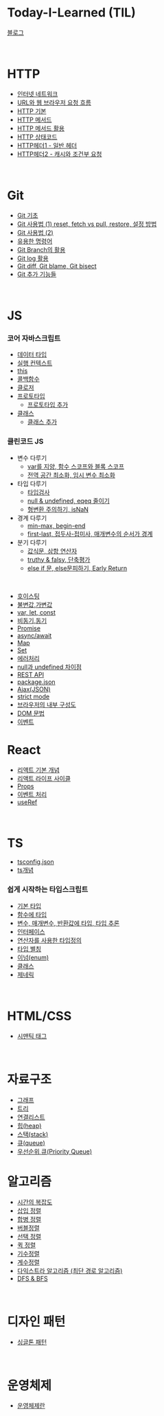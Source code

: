 # Today-I-Learned (TIL)

[블로그](https://yho7955.tistory.com/)

<br/>

# HTTP

- [인터넷 네트워크](https://github.com/YuHyeonWook/TIL/blob/main/HTTP/1.%20%EC%9D%B8%ED%84%B0%EB%84%B7%20%EB%84%A4%ED%8A%B8%EC%9B%8C%ED%81%AC/%EC%9D%B8%ED%84%B0%EB%84%A4%20%EB%84%A4%ED%8A%B8%EC%9B%8C%ED%81%AC.md)
- [URL와 웹 브라우저 요청 흐름]()
- [HTTP 기본]()
- [HTTP 메서드]()
- [HTTP 메서드 활용]()
- [HTTP 상태코드]()
- [HTTP헤더1 - 일반 헤더]()
- [HTTP헤더2 - 캐시와 조건부 요청]()

<br>

# Git

- [Git 기초](https://github.com/YuHyeonWook/TIL/blob/main/Git/Git%20%EA%B8%B0%EC%B4%88.md)
- [Git 사용법 (1) reset, fetch vs pull, restore, 설정 방법](<https://github.com/YuHyeonWook/TIL/blob/main/Git/Git%20%EC%82%AC%EC%9A%A9%EB%B2%95%20(1).md>)
- [Git 사용법 (2)](<https://github.com/YuHyeonWook/TIL/blob/main/Git/Git%20%EC%82%AC%EC%9A%A9%EB%B2%95%20(2).md>)
- [유용한 명령어](https://github.com/YuHyeonWook/TIL/blob/main/Git/%EC%9C%A0%EC%9A%A9%ED%95%9C%20%EB%AA%85%EB%A0%B9%EC%96%B4.md)
- [Git Branch의 활용](https://github.com/YuHyeonWook/TIL/blob/main/Git/Git%20Branch%EC%9D%98%20%ED%99%9C%EC%9A%A9.md)
- [Git log 활용](https://github.com/YuHyeonWook/TIL/blob/main/Git/Git%20log%ED%99%9C%EC%9A%A9.md)
- [Git diff, Git blame, Git bisect](https://github.com/YuHyeonWook/TIL/blob/main/Git/Git%20diff%2C%20Git%20blame%2C%20Git%20bisect.md)
- [Git 추가 기능들](https://github.com/YuHyeonWook/TIL/blob/main/Git/Git%20%EC%B6%94%EA%B0%80%20%EA%B8%B0%EB%8A%A5%EB%93%A4.md)

<br>

# JS

### 코어 자바스크립트

- [데이터 타입](https://github.com/YuHyeonWook/TIL/blob/main/%EC%BD%94%EC%96%B4%20JavaScript/%EB%8D%B0%EC%9D%B4%ED%84%B0%20%ED%83%80%EC%9E%85.md)
- [실행 컨텍스트](https://github.com/YuHyeonWook/TIL/blob/main/%EC%BD%94%EC%96%B4%20JavaScript/%EC%8B%A4%ED%96%89%20%EC%BB%A8%ED%85%8D%EC%8A%A4%ED%8A%B8.md)
- [this](https://github.com/YuHyeonWook/TIL/blob/main/%EC%BD%94%EC%96%B4%20JavaScript/this.md)
- [콜백함수](https://github.com/YuHyeonWook/TIL/blob/main/%EC%BD%94%EC%96%B4%20JavaScript/%EC%BD%9C%EB%B0%B1%ED%95%A8%EC%88%98.md)
- [클로저](https://github.com/YuHyeonWook/TIL/blob/main/%EC%BD%94%EC%96%B4%20JavaScript/%ED%81%B4%EB%A1%9C%EC%A0%80.md)
- [프로토타입](https://github.com/YuHyeonWook/TIL/blob/main/%EC%BD%94%EC%96%B4%20JavaScript/%ED%94%84%EB%A1%9C%ED%86%A0%ED%83%80%EC%9E%85.md)
  - [프로토타입 추가](https://github.com/YuHyeonWook/TIL/blob/main/%EC%BD%94%EC%96%B4%20JavaScript/%ED%94%84%EB%A1%9C%ED%86%A0%ED%83%80%EC%9E%85%20%EC%B6%94%EA%B0%80.md)
- [클래스](https://github.com/YuHyeonWook/TIL/blob/main/%EC%BD%94%EC%96%B4%20JavaScript/%ED%81%B4%EB%9E%98%EC%8A%A4.md)
  - [클래스 추가](https://github.com/YuHyeonWook/TIL/blob/main/JavaScript/class.md)

### 클린코드 JS

- 변수 다루기
  - [var를 지양, 함수 스코프와 블록 스코프](https://github.com/YuHyeonWook/TIL/blob/main/%ED%81%B4%EB%A6%B0%EC%BD%94%EB%93%9C%20JS/var%EB%A5%BC%20%EC%A7%80%EC%96%91%2C%20%ED%95%A8%EC%88%98%20%EC%8A%A4%EC%BD%94%ED%94%84%EC%99%80%20%EB%B8%94%EB%A1%9D%20%EC%8A%A4%EC%BD%94%ED%94%84.md)
  - [전역 공간 최소화, 임시 변수 최소화](https://github.com/YuHyeonWook/TIL/blob/main/%ED%81%B4%EB%A6%B0%EC%BD%94%EB%93%9C%20JS/%EC%A0%84%EC%97%AD%20%EA%B3%B5%EA%B0%84%20%EC%B5%9C%EC%86%8C%ED%99%94%2C%20%EC%9E%84%EC%8B%9C%20%EB%B3%80%EC%88%98%20%EC%B5%9C%EC%86%8C%ED%99%94.md)
- 타입 다루기
  - [타입검사](https://github.com/YuHyeonWook/TIL/blob/main/%ED%81%B4%EB%A6%B0%EC%BD%94%EB%93%9C%20JS/%ED%83%80%EC%9E%85%EA%B2%80%EC%82%AC.md)
  - [null & undefined, eqeq 줄이기](https://github.com/YuHyeonWook/TIL/blob/main/%ED%81%B4%EB%A6%B0%EC%BD%94%EB%93%9C%20JS/null%20%26%20undefined%2C%20eqeq%20%EC%A4%84%EC%9D%B4%EA%B8%B0.md)
  - [형변환 주의하기, isNaN](https://github.com/YuHyeonWook/TIL/blob/main/%ED%81%B4%EB%A6%B0%EC%BD%94%EB%93%9C%20JS/%ED%98%95%EB%B3%80%ED%99%98%20%EC%A3%BC%EC%9D%98%ED%95%98%EA%B8%B0%2C%20isNaN.md)
- 경계 다루기
  - [min-max, begin-end](https://github.com/YuHyeonWook/TIL/blob/main/%ED%81%B4%EB%A6%B0%EC%BD%94%EB%93%9C%20JS/min-max%2C%20begin-end.md)
  - [first-last, 접두사-접미사, 매개변수의 순서가 경계](https://github.com/YuHyeonWook/TIL/blob/main/%ED%81%B4%EB%A6%B0%EC%BD%94%EB%93%9C%20JS/first-last%2C%20%EC%A0%91%EB%91%90%EC%82%AC-%EC%A0%91%EB%AF%B8%EC%82%AC%2C%20%EB%A7%A4%EA%B0%9C%EB%B3%80%EC%88%98%EC%9D%98%20%EC%88%9C%EC%84%9C%EA%B0%80%20%EA%B2%BD%EA%B3%84.md)
- 분기 다루기
  - [값식문, 삼항 연산자](https://github.com/YuHyeonWook/TIL/blob/main/%ED%81%B4%EB%A6%B0%EC%BD%94%EB%93%9C%20JS/%EA%B0%92%EC%8B%9D%EB%AC%B8%2C%20%EC%82%BC%ED%95%AD%20%EC%97%B0%EC%82%B0%EC%9E%90.md)
  - [truthy & falsy, 단축평가](https://github.com/YuHyeonWook/TIL/blob/main/%ED%81%B4%EB%A6%B0%EC%BD%94%EB%93%9C%20JS/truthy%20%26%20falsy%2C%20%EB%8B%A8%EC%B6%95%ED%8F%89%EA%B0%80.md)
  - [else if 문, else문피하기, Early Return](https://github.com/YuHyeonWook/TIL/blob/main/%ED%81%B4%EB%A6%B0%EC%BD%94%EB%93%9C%20JS/else%20if%20%EB%AC%B8%2C%20else%EB%AC%B8%ED%94%BC%ED%95%98%EA%B8%B0%2C%20Early%20Return.md)

<br>

- [호이스팅](https://github.com/YuHyeonWook/TIL/blob/main/JavaScript/%ED%98%B8%EC%9D%B4%EC%8A%A4%ED%8C%85.md)
- [불변값,가변값](https://github.com/YuHyeonWook/TIL/blob/main/JavaScript/%EB%B6%88%EB%B3%80%EA%B0%92%2C%EA%B0%80%EB%B3%80%EA%B0%92.md)
- [var, let, const](https://github.com/YuHyeonWook/TIL/blob/main/JavaScript/var%2C%20let%2C%20const.md)
- [비동기,동기](https://github.com/YuHyeonWook/TIL/blob/main/JavaScript/%EB%B9%84%EB%8F%99%EA%B8%B0%2C%EB%8F%99%EA%B8%B0.md)
- [Promise](https://github.com/YuHyeonWook/TIL/blob/main/JavaScript/promise.md)
- [async/await](https://github.com/YuHyeonWook/TIL/blob/main/JavaScript/async%20%26%20await.md)
- [Map](https://github.com/YuHyeonWook/TIL/blob/main/JavaScript/Map.md)
- [Set](https://github.com/YuHyeonWook/TIL/blob/main/JavaScript/Set.md)
- [에러처리](https://github.com/YuHyeonWook/TIL/blob/main/JavaScript/%EC%97%90%EB%9F%AC%EC%B2%98%EB%A6%AC.md)
- [null과 undefined 차이점](https://github.com/YuHyeonWook/TIL/blob/main/JavaScript/null%EA%B3%BC%20undefined%20%EC%B0%A8%EC%9D%B4%EC%A0%90.md)
- [REST API](https://github.com/YuHyeonWook/TIL/blob/main/JavaScript/REST%20API.md)
- [package.json](https://github.com/YuHyeonWook/TIL/blob/main/JavaScript/package.json.md)
- [Ajax(JSON)](https://github.com/YuHyeonWook/TIL/blob/main/JavaScript/Ajax.md)
- [strict mode](https://github.com/YuHyeonWook/TIL/blob/main/JavaScript/strict.mode.md)
- [브라우저의 내부 구성도](https://github.com/YuHyeonWook/TIL/blob/main/JavaScript/%EB%B8%8C%EB%9D%BC%EC%9A%B0%EC%A0%80%EC%9D%98%20%EB%82%B4%EB%B6%80%20%EA%B5%AC%EC%84%B1%EB%8F%84.md)
- [DOM 문법](https://github.com/YuHyeonWook/TIL/blob/main/JavaScript/DOM%20%EB%AC%B8%EB%B2%95.md)
- [이벤트](https://github.com/YuHyeonWook/TIL/blob/main/JavaScript/%EC%9D%B4%EB%B2%A4%ED%8A%B8.md)
  <br>

# React

- [리액트 기본 개념](<https://github.com/YuHyeonWook/TIL/blob/main/React/%EB%A6%AC%EC%95%A1%ED%8A%B8%20%EA%B8%B0%EB%B3%B8%EA%B0%9C%EB%85%90%20(1).md>)
- [리액트 라이프 사이클](https://github.com/YuHyeonWook/TIL/blob/main/React/%EB%A6%AC%EC%95%A1%ED%8A%B8%20%EB%9D%BC%EC%9D%B4%ED%94%84%20%EC%82%AC%EC%9D%B4%ED%81%B4.md)
- [Props](https://github.com/YuHyeonWook/TIL/blob/main/React/Props.md)
- [이벤트 처리](https://github.com/YuHyeonWook/TIL/blob/main/React/%EC%9D%B4%EB%B2%A4%ED%8A%B8%EC%B2%98%EB%A6%AC.md)
- [useRef](https://github.com/YuHyeonWook/TIL/blob/main/React/useRef.md)

<br>

# TS

- [tsconfig.json]()
- [ts개념](https://github.com/YuHyeonWook/TIL/blob/main/typescript/ts%EA%B0%9C%EB%85%90.md)

### 쉽게 시작하는 타입스크립트

- [기본 타입](https://github.com/YuHyeonWook/TIL/blob/main/typescript/%EA%B8%B0%EB%B3%B8%20%ED%83%80%EC%9E%85.md)
- [함수에 타입](https://github.com/YuHyeonWook/TIL/blob/main/typescript/%ED%95%A8%EC%88%98%EC%97%90%20%ED%83%80%EC%9E%85.md)
- [변수, 매개변수, 반환값에 타입, 타입 추론](https://github.com/YuHyeonWook/TIL/blob/main/typescript/%EB%B3%80%EC%88%98%2C%20%EB%A7%A4%EA%B0%9C%EB%B3%80%EC%88%98%2C%20%EB%B0%98%ED%99%98%EA%B0%92%EC%97%90%20%ED%83%80%EC%9E%85%2C%20%ED%83%80%EC%9E%85%20%EC%B6%94%EB%A1%A0.md)
- [인터페이스](https://github.com/YuHyeonWook/TIL/blob/main/typescript/%EC%9D%B8%ED%84%B0%ED%8E%98%EC%9D%B4%EC%8A%A4.md)
- [연산자를 사용한 타입정의](https://github.com/YuHyeonWook/TIL/blob/main/typescript/%EC%97%B0%EC%82%B0%EC%9E%90%EB%A5%BC%20%EC%82%AC%EC%9A%A9%ED%95%9C%20%ED%83%80%EC%9E%85%EC%A0%95%EC%9D%98.md)
- [타입 별칭](https://github.com/YuHyeonWook/TIL/blob/main/typescript/%ED%83%80%EC%9E%85%20%EB%B3%84%EC%B9%AD.md)
- [이넘(enum)](https://github.com/YuHyeonWook/TIL/blob/main/typescript/%EC%9D%B4%EB%84%98.md)
- [클래스](https://github.com/YuHyeonWook/TIL/blob/main/typescript/%ED%81%B4%EB%9E%98%EC%8A%A4.md)
- [제네릭](https://github.com/YuHyeonWook/TIL/blob/main/typescript/%EC%A0%9C%EB%84%A4%EB%A6%AD.md)

<br>

# HTML/CSS

- [시맨틱 태그](https://github.com/YuHyeonWook/TIL/blob/main/HMTL,CSS/%EC%8B%9C%EB%A7%A8%ED%8B%B1%20%ED%83%9C%EA%B7%B8.md)

<br>

# 자료구조

- [그래프](https://github.com/YuHyeonWook/TIL/blob/main/%EC%9E%90%EB%A3%8C%EA%B5%AC%EC%A1%B0%26%EC%95%8C%EA%B3%A0%EB%A6%AC%EC%A6%98/%EA%B7%B8%EB%9E%98%ED%94%84.md)
- [트리](https://github.com/YuHyeonWook/TIL/blob/main/%EC%9E%90%EB%A3%8C%EA%B5%AC%EC%A1%B0&%EC%95%8C%EA%B3%A0%EB%A6%AC%EC%A6%98/%ED%8A%B8%EB%A6%AC.md)
- [연결리스트](https://github.com/YuHyeonWook/TIL/blob/main/%EC%9E%90%EB%A3%8C%EA%B5%AC%EC%A1%B0&%EC%95%8C%EA%B3%A0%EB%A6%AC%EC%A6%98/%EC%97%B0%EA%B2%B0%EB%A6%AC%EC%8A%A4%ED%8A%B8.md)
- [힙(heap)](https://github.com/YuHyeonWook/TIL/blob/main/%EC%9E%90%EB%A3%8C%EA%B5%AC%EC%A1%B0%26%EC%95%8C%EA%B3%A0%EB%A6%AC%EC%A6%98/%ED%9E%99.md)
- [스택(stack)](https://github.com/YuHyeonWook/TIL/blob/main/%EC%9E%90%EB%A3%8C%EA%B5%AC%EC%A1%B0%26%EC%95%8C%EA%B3%A0%EB%A6%AC%EC%A6%98/%EC%8A%A4%ED%83%9D.md)
- [큐(queue)](https://github.com/YuHyeonWook/TIL/blob/main/%EC%9E%90%EB%A3%8C%EA%B5%AC%EC%A1%B0%26%EC%95%8C%EA%B3%A0%EB%A6%AC%EC%A6%98/%ED%81%90.md)
- [우선순위 큐(Priority Queue)](https://github.com/YuHyeonWook/TIL/blob/main/%EC%9E%90%EB%A3%8C%EA%B5%AC%EC%A1%B0%26%EC%95%8C%EA%B3%A0%EB%A6%AC%EC%A6%98/%EC%9A%B0%EC%84%A0%EC%88%9C%EC%9C%84%20%ED%81%90.md)

# 알고리즘

- [시간의 복잡도](https://github.com/YuHyeonWook/TIL/blob/main/%EC%95%8C%EA%B3%A0%EB%A6%AC%EC%A6%98/%EC%8B%9C%EA%B0%84%EC%9D%98%20%EB%B3%B5%EC%9E%A1%EB%8F%84.md)
- [삽입 정렬](https://github.com/YuHyeonWook/TIL/blob/main/%EC%95%8C%EA%B3%A0%EB%A6%AC%EC%A6%98/%EC%82%BD%EC%9E%85%EC%A0%95%EB%A0%AC.md)
- [합병 정렬](https://github.com/YuHyeonWook/TIL/blob/main/%EC%95%8C%EA%B3%A0%EB%A6%AC%EC%A6%98/%ED%95%A9%EB%B3%91%EC%A0%95%EB%A0%AC.md)
- [버블정렬](https://github.com/YuHyeonWook/TIL/blob/main/%EC%95%8C%EA%B3%A0%EB%A6%AC%EC%A6%98/%EB%B2%84%EB%B8%94%EC%A0%95%EB%A0%AC.md)
- [선택 정렬](https://github.com/YuHyeonWook/TIL/blob/main/%EC%95%8C%EA%B3%A0%EB%A6%AC%EC%A6%98/%EC%84%A0%ED%83%9D%EC%A0%95%EB%A0%AC.md)
- [퀵 정렬](https://github.com/YuHyeonWook/TIL/blob/main/%EC%95%8C%EA%B3%A0%EB%A6%AC%EC%A6%98/%ED%80%B5%20%EC%A0%95%EB%A0%AC.md)
- [기수정렬](https://github.com/YuHyeonWook/TIL/blob/main/%EC%95%8C%EA%B3%A0%EB%A6%AC%EC%A6%98/%EA%B8%B0%EC%88%98%EC%A0%95%EB%A0%AC.md)
- [계수정렬](https://github.com/YuHyeonWook/TIL/blob/main/%EC%95%8C%EA%B3%A0%EB%A6%AC%EC%A6%98/%EA%B3%84%EC%88%98%EC%A0%95%EB%A0%AC.md)
- [다익스트라 알고리즘 (최단 경로 알고리즘)](https://github.com/YuHyeonWook/TIL/blob/main/%EC%9E%90%EB%A3%8C%EA%B5%AC%EC%A1%B0%26%EC%95%8C%EA%B3%A0%EB%A6%AC%EC%A6%98/%EB%8B%A4%EC%9D%B5%EC%8A%A4%ED%8A%B8%EB%9D%BC%20%EC%95%8C%EA%B3%A0%EB%A6%AC%EC%A6%98.md)
- [DFS & BFS](https://github.com/YuHyeonWook/TIL/blob/main/%EC%9E%90%EB%A3%8C%EA%B5%AC%EC%A1%B0%26%EC%95%8C%EA%B3%A0%EB%A6%AC%EC%A6%98/DFS%20%26%20BFS.md)

<br>

# 디자인 패턴

- [싱글톤 패턴](https://github.com/YuHyeonWook/TIL/blob/main/%EB%94%94%EC%9E%90%EC%9D%B8%20%ED%8C%A8%ED%84%B4/%EC%8B%B1%EA%B8%80%ED%86%A4%20%ED%8C%A8%ED%84%B4.md)

<br>

# 운영체제

- [운영체제란](https://github.com/YuHyeonWook/TIL/blob/main/%EC%9A%B4%EC%98%81%EC%B2%B4%EC%A0%9C/%EC%9A%B4%EC%98%81%EC%B2%B4%EC%A0%9C%EB%9E%80.md)
